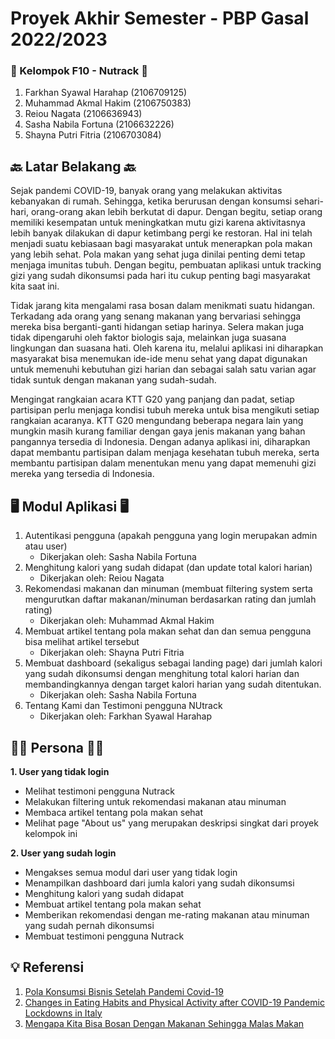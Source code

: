# Proyek Akhir Semester - PBP Gasal 2022/2023


### 👋 Kelompok F10 - Nutrack 👋
1.  Farkhan Syawal Harahap (2106709125)
2.  Muhammad Akmal Hakim (2106750383)
3.  Reiou Nagata (2106636943)
4.  Sasha Nabila Fortuna (2106632226)
5.  Shayna Putri Fitria (2106703084)

## 🔙 Latar Belakang 🔙
Sejak pandemi COVID-19, banyak orang yang melakukan aktivitas kebanyakan di rumah. Sehingga, ketika berurusan dengan konsumsi sehari-hari, orang-orang akan lebih berkutat di dapur. Dengan begitu, setiap orang memiliki kesempatan untuk meningkatkan mutu gizi karena aktivitasnya lebih banyak dilakukan di dapur ketimbang pergi ke restoran. Hal ini telah menjadi suatu kebiasaan bagi masyarakat untuk menerapkan pola makan yang lebih sehat. Pola makan yang sehat juga dinilai penting demi tetap menjaga imunitas tubuh. Dengan begitu, pembuatan aplikasi untuk tracking gizi yang sudah dikonsumsi pada hari itu cukup penting bagi masyarakat kita saat ini. 

Tidak jarang kita mengalami rasa bosan dalam menikmati suatu hidangan. Terkadang ada orang yang senang makanan yang bervariasi sehingga mereka bisa berganti-ganti hidangan setiap harinya. Selera makan juga tidak dipengaruhi oleh faktor biologis saja, melainkan juga suasana lingkungan dan suasana hati. Oleh karena itu, melalui aplikasi ini diharapkan masyarakat bisa menemukan ide-ide menu sehat yang dapat digunakan untuk memenuhi kebutuhan gizi harian dan sebagai salah satu varian agar tidak suntuk dengan makanan yang sudah-sudah.

Mengingat rangkaian acara KTT G20 yang panjang dan padat, setiap partisipan perlu menjaga kondisi tubuh mereka untuk bisa mengikuti setiap rangkaian acaranya. KTT G20 mengundang beberapa negara lain yang mungkin masih kurang familiar dengan gaya jenis makanan yang bahan pangannya tersedia di Indonesia. Dengan adanya aplikasi ini, diharapkan dapat membantu partisipan dalam menjaga kesehatan tubuh mereka, serta membantu partisipan dalam menentukan menu yang dapat memenuhi gizi mereka yang tersedia di Indonesia.

## 🖥️ Modul Aplikasi 🖥️
1. Autentikasi pengguna (apakah pengguna yang login merupakan admin atau user)
    - Dikerjakan oleh: Sasha Nabila Fortuna
2. Menghitung kalori yang sudah didapat (dan update total kalori harian)
    - Dikerjakan oleh: Reiou Nagata
3. Rekomendasi makanan dan minuman (membuat filtering system serta mengurutkan daftar makanan/minuman berdasarkan rating dan jumlah rating)
    - Dikerjakan oleh: Muhammad Akmal Hakim
4. Membuat artikel tentang pola makan sehat dan dan semua pengguna bisa melihat artikel tersebut
    - Dikerjakan oleh: Shayna Putri Fitria
5. Membuat dashboard (sekaligus sebagai landing page) dari jumlah kalori yang sudah dikonsumsi dengan menghitung total kalori harian dan membandingkannya dengan target kalori harian yang sudah ditentukan.
    - Dikerjakan oleh: Sasha Nabila Fortuna
6. Tentang Kami dan Testimoni pengguna NUtrack
    - Dikerjakan oleh: Farkhan Syawal Harahap

## 🧑🏻 Persona 🧑🏻
**1. User yang tidak login**

- Melihat testimoni pengguna Nutrack
- Melakukan filtering untuk rekomendasi makanan atau minuman
- Membaca artikel tentang pola makan sehat
- Melihat page "About us" yang merupakan deskripsi singkat dari proyek kelompok ini

**2. User yang sudah login**

- Mengakses semua modul dari user yang tidak login
- Menampilkan dashboard dari jumla kalori yang sudah dikonsumsi
- Menghitung kalori yang sudah didapat
- Membuat artikel tentang pola makan sehat
- Memberikan rekomendasi dengan me-rating makanan atau minuman yang sudah pernah dikonsumsi
- Membuat testimoni pengguna Nutrack 

## 💡 Referensi
1. [Pola Konsumsi Bisnis Setelah Pandemi Covid-19](https://www.ukmindonesia.id/baca-deskripsi-posts/pola-konsumsi-bisnis-setelah-pandemi-covid19)
2. [Changes in Eating Habits and Physical Activity after COVID-19 Pandemic Lockdowns in Italy](https://www.ncbi.nlm.nih.gov/pmc/articles/PMC8708956/)
3. [Mengapa Kita Bisa Bosan Dengan Makanan Sehingga Malas Makan](https://id.quora.com/Mengapa-kita-bisa-bosan-dengan-makanan-sehingga-malas-makan)